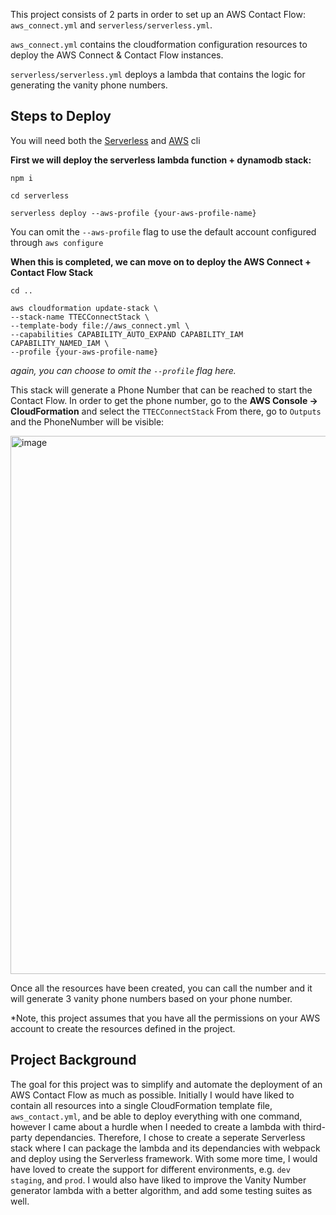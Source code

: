 This project consists of 2 parts in order to set up an AWS Contact Flow: `aws_connect.yml` and `serverless/serverless.yml`.

`aws_connect.yml` contains the cloudformation configuration resources to deploy the AWS Connect & Contact Flow instances.

`serverless/serverless.yml` deploys a lambda that contains the logic for generating the vanity phone numbers.

## Steps to Deploy

You will need both the [Serverless](https://www.serverless.com/framework/docs/getting-started) and [AWS](https://docs.aws.amazon.com/cli/latest/userguide/getting-started-install.html) cli


  **First we will deploy the serverless lambda function + dynamodb stack:**
  
    npm i
    
    cd serverless
    
    serverless deploy --aws-profile {your-aws-profile-name}
  You can omit the `--aws-profile` flag to use the default account configured through `aws configure`

  **When this is completed, we can move on to deploy the AWS Connect + Contact Flow Stack**
   
    cd ..
    
    aws cloudformation update-stack \                                               
    --stack-name TTECConnectStack \
    --template-body file://aws_connect.yml \
    --capabilities CAPABILITY_AUTO_EXPAND CAPABILITY_IAM CAPABILITY_NAMED_IAM \
    --profile {your-aws-profile-name}
    
  *again, you can choose to omit the `--profile` flag here.*

  This stack will generate a Phone Number that can be reached to start the Contact Flow. In order to get the phone number, go to the **AWS Console -> CloudFormation** and select the `TTECConnectStack`
  From there, go to `Outputs` and the PhoneNumber will be visible:

  <img width="861" alt="image" src="https://github.com/adrielarce/aws-connect-contact-flow/assets/47565489/8d55dbee-7f58-41c8-b8a9-643f1e4e01d7">

Once all the resources have been created, you can call the number and it will generate 3 vanity phone numbers based on your phone number.

*Note, this project assumes that you have all the permissions on your AWS account to create the resources defined in the project.



## Project Background
The goal for this project was to simplify and automate the deployment of an AWS Contact Flow as much as possible. Initially I would have liked to contain all resources into a single CloudFormation template file, `aws_contact.yml`, and be able to deploy everything with one command, however I came about a hurdle when I needed to create a lambda with third-party dependancies. Therefore, I chose to create a seperate Serverless stack where I can package the lambda and its dependancies with webpack and deploy using the Serverless framework.
With some more time, I would have loved to create the support for different environments, e.g. `dev` `staging`, and `prod`. I would also have liked to improve the Vanity Number generator lambda with a better algorithm, and add some testing suites as well.


